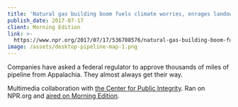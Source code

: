 ```yaml
---
title: 'Natural gas building boom fuels climate worries, enrages landowners'
publish_date: 2017-07-17
client: Morning Edition
link: >-
  https://www.npr.org/2017/07/17/536708576/natural-gas-building-boom-fuels-climate-worries-enrages-landowners
image: /assets/desktop-pipeline-map-1.png
---
```


Companies have asked a federal regulator to approve thousands of miles of pipeline from Appalachia. They almost always get their way.

Multimedia collaboration with [the Center for Public Integrity](https://www.publicintegrity.org/2017/07/17/20982/natural-gas-building-boom-fuels-climate-worries-enrages-landowners). Ran on NPR.org and [aired on Morning Edition](http://www.npr.org/templates/transcript/transcript.php?storyId=536708576).